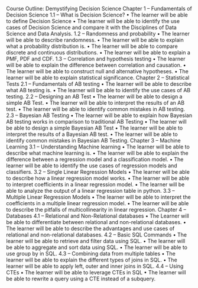 Course Outline: Demystifying Decision Science
Chapter 1 – Fundamentals of Decision Science
1.1 – What is Decision Science?
•	The learner will be able to define Decision Science 
•	The learner will be able to identify the use cases of Decision Science and compare it with the Disciplines of Data Science and Data Analysis. 
1.2 – Randomness and probability
•	The learner will be able to describe randomness.
•	The learner will be able to explain what a probability distribution is.
•	The learner will be able to compare discrete and continuous distributions.
•	The learner will be able to explain a PMF, PDF and CDF.
1.3 – Correlation and hypothesis testing
•	The learner will be able to explain the difference between correlation and causation.
•	The learner will be able to construct null and alternative hypotheses.
•	The learner will be able to explain statistical significance.
Chapter 2 – Statistical Tests 
2.1 – Fundamentals of AB testing
•	The learner will be able to describe what AB testing is.
•	The learner will be able to identify the use cases of AB testing.
2.2 – Designing an AB Test
•	The learner will be able to design a simple AB Test.
•	The learner will be able to interpret the results of an AB test.
•	The learner will be able to identify common mistakes in AB testing.
2.3 – Bayesian AB Testing
•	The learner will be able to explain how Bayesian AB testing works in comparison to traditional AB Testing
•	The learner will be able to design a simple Bayesian AB Test 
•	The learner will be able to interpret the results of a Bayesian AB test. 
•	The learner will be able to identify common mistakes in Bayesian AB Testing.
Chapter 3 – Machine Learning 
3.1 – Understanding Machine learning
•	The learner will be able to describe what machine learning is.
•	The learner will be able to explain the difference between a regression model and a classification model.
•	The learner will be able to identify the use cases of regression models and classifiers.
3.2 – Single Linear Regression Models
•	The learner will be able to describe how a linear regression model works.
•	The learner will be able to interpret coefficients in a linear regression model. 
•	The learner will be able to analyze the output of a linear regression table in python. 
3.3 – Multiple Linear Regression Models
•	The learner will be able to interpret the coefficients in a multiple linear regression model. 
•	The learner will be able to describe the pitfalls of multicollinearity in linear regression.
Chapter 4 – Databases
4.1 – Relational and Non-Relational databases
•	The Learner will be able to differentiate between relational and non-relational databases.
•	The learner will be able to describe the advantages and use cases of relational and non-relational databases.
4.2 – Basic SQL Commands
•	The learner will be able to retrieve and filter data using SQL.
•	The learner will be able to aggregate and sort data using SQL.
•	The learner will be able to use group by in SQL.
4.3 – Combining data from multiple tables
•	The learner will be able to explain the different types of joins in SQL.
•	The learner will be able to apply left, outer and inner joins in SQL.
4.4 – Using CTEs
•	The learner will be able to leverage CTEs in SQL 
•	The learner will be able to rewrite a query using a CTE instead of a subquery.
